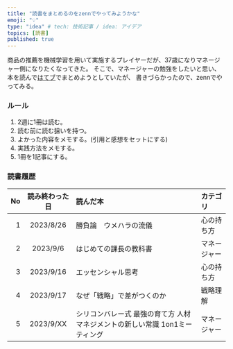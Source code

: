 ```yaml
---
title: "読書をまとめるのをzennでやってみようかな"
emoji: "💡"
type: "idea" # tech: 技術記事 / idea: アイデア
topics: [読書]
published: true
---
```


商品の推薦を機械学習を用いて実施するプレイヤーだが、37歳になりマネージャー側になりたくなってきた。
そこで、マネージャーの勉強をしたいと思い、本を読んで[はてブ](https://raishi12.hatenablog.com/)でまとめようとしていたが、
書きづらかったので、zennでやってみる。

### ルール
1. 2週に1冊は読む。
2. 読む前に読む狙いを持つ。
3. よかった内容をメモする。(引用と感想をセットにする)
4. 実践方法をメモする。
5. 1冊を1記事にする。

### 読書履歴
|No|読み終わった日|読んだ本|カテゴリ|
|--:|:--:|:--|:--|
|1|2023/8/26|勝負論　ウメハラの流儀|心の持ち方|
|2|2023/9/6|はじめての課長の教科書|マネージャー|
|3|2023/9/16|エッセンシャル思考|心の持ち方|
|4|2023/9/17|なぜ「戦略」で差がつくのか|戦略理解|
|5|2023/9/XX|シリコンバレー式 最強の育て方 人材マネジメントの新しい常識 1on1ミーティング|マネージャー|

